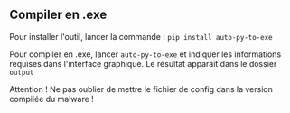 ## Compiler en .exe

Pour installer l'outil, lancer la commande : `pip install auto-py-to-exe`

Pour compiler en .exe, lancer `auto-py-to-exe` et indiquer les informations requises dans l'interface graphique. Le résultat apparait dans le dossier `output`

Attention ! Ne pas oublier de mettre le fichier de config dans la version compilée du malware !